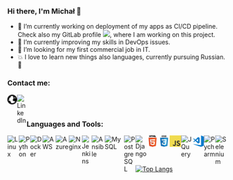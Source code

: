 ### Hi there, I'm Michał 👋

- 🔭 I’m currently working on deployment of my apps as CI/CD pipeline. Check also my GitLab profile  [<img width="18px" src="https://upload.wikimedia.org/wikipedia/commons/thumb/1/18/GitLab_Logo.svg/260px-GitLab_Logo.svg.png" />][gitlab], where I am working on this project.
- 🌱 I’m currently improving my skills in DevOps issues.
- 👯 I’m looking for my first commercial job in IT.
- :boom: I love to learn new things also languages, currently pursuing Russian. :muscle:

### Contact me:

[<img align="left" alt="michalmarszalek.site" width="22px" src="https://raw.githubusercontent.com/iconic/open-iconic/master/svg/globe.svg" />][website]
[<img align="left" alt="LinkedIn" width="22px" src="https://cdn.jsdelivr.net/npm/simple-icons@v3/icons/linkedin.svg" />][linkedin]


<br/>
<br/>

### Languages and Tools:


<img align="left" alt="Linux" width="26px" src="https://upload.wikimedia.org/wikipedia/commons/thumb/3/35/Tux.svg/1200px-Tux.svg.png" />
<img align="left" alt="Python" width="26px" src="https://upload.wikimedia.org/wikipedia/commons/thumb/c/c3/Python-logo-notext.svg/1024px-Python-logo-notext.svg.png" />

<img align="left" alt="Docker" width="28px" src="https://www.docker.com/sites/default/files/d8/styles/role_icon/public/2019-07/vertical-logo-monochromatic.png?itok=erja9lKc" />
<img align="left" alt="AWS" width="30px" src="https://upload.wikimedia.org/wikipedia/commons/thumb/9/93/Amazon_Web_Services_Logo.svg/1200px-Amazon_Web_Services_Logo.svg.png" />
<img align="left" alt="Azure" width="30px" src="https://azurementor.files.wordpress.com/2017/10/azure-logo.jpg" />

<img align="left" alt="Nginx" width="30px" src="https://encrypted-tbn0.gstatic.com/images?q=tbn%3AANd9GcQKjnATudJj6HbqPUpS9s56GhiWugp-CtbB_w&usqp=CAU" />
<img align="left" alt="Jenkins" width="22px" src="https://upload.wikimedia.org/wikipedia/commons/thumb/e/e9/Jenkins_logo.svg/742px-Jenkins_logo.svg.png" />
<img align="left" alt="Ansible" width="30px" src="https://user-images.githubusercontent.com/38637223/44164304-83a6c880-a07a-11e8-9e88-a68225815756.png" />

<img align="left" alt="MySQL" width="44px" src="https://download.logo.wine/logo/MySQL/MySQL-Logo.wine.png" />
<img align="left" alt="PostgreSQL" width="26px" src="https://upload.wikimedia.org/wikipedia/commons/2/29/Postgresql_elephant.svg" />

<img align="left" alt="Django" width="26px" src="https://verbose-equals-true.gitlab.io/django-postgres-vue-gitlab-ecs/django.jpg" />
<img align="left" alt="HTML5" width="26px" src="https://raw.githubusercontent.com/github/explore/80688e429a7d4ef2fca1e82350fe8e3517d3494d/topics/html/html.png" />
<img align="left" alt="CSS3" width="26px" src="https://raw.githubusercontent.com/github/explore/80688e429a7d4ef2fca1e82350fe8e3517d3494d/topics/css/css.png" />
<img align="left" alt="JavaScript" width="26px" src="https://raw.githubusercontent.com/github/explore/80688e429a7d4ef2fca1e82350fe8e3517d3494d/topics/javascript/javascript.png" />
<img align="left" alt="JQuery" width="26px" src="https://openjsf.org/wp-content/uploads/sites/84/2019/10/jquery-logo-vertical_large_square.png" />
<img align="left" alt="Visual Studio Code" width="26px" src="https://raw.githubusercontent.com/github/explore/80688e429a7d4ef2fca1e82350fe8e3517d3494d/topics/visual-studio-code/visual-studio-code.png" />
<img align="left" alt="Pycharm" width="26px" src="https://upload.wikimedia.org/wikipedia/commons/thumb/a/a1/PyCharm_Logo.svg/1024px-PyCharm_Logo.svg.png" />

<img align="left" alt="Selenium" width="26px" src="https://camo.githubusercontent.com/74ed64243ba05754329bc527cd4240ebd1c087a1/68747470733a2f2f73656c656e69756d2e6465762f696d616765732f73656c656e69756d5f6c6f676f5f7371756172655f677265656e2e706e67" />


<br/>
<br/>
<br/>


[![Top Langs](https://github-readme-stats.vercel.app/api/top-langs/?username=marszalekm&layout=compact)](https://github.com/marszalekm/github-readme-stats)


[website]: https://michalmarszalek.site
[linkedin]: https://www.linkedin.com/in/mic-marszalek/
[gitlab]: https://gitlab.com/marszalekm
